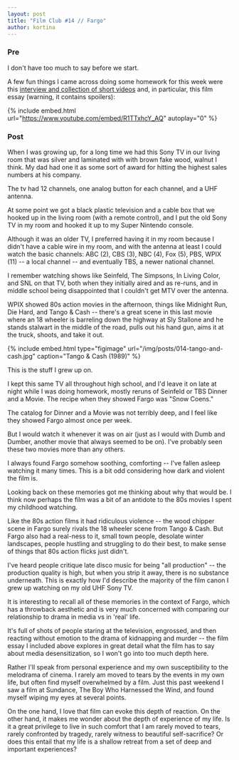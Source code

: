 ```yaml
---
layout: post
title: "Film Club #14 // Fargo"
author: kortina
---
```


### Pre

I don't have too much to say before we start.

A few fun things I came across doing some homework for this week were this [interview and collection of short videos](https://cinephiliabeyond.org/fargo-unforgettable-dark-comedy-set-coen-brothers-recognizable-voice-american-cinema/) and, in particular, this film essay (warning, it contains spoilers):

{% include embed.html url="https://www.youtube.com/embed/R1TTxhcY_AQ" autoplay="0" %}

### Post

When I was growing up, for a long time we had this Sony TV in our living room that was silver and laminated with with brown fake wood, walnut I think. My dad had one it as some sort of award for hitting the highest sales numbers at his company.

The tv had 12 channels, one analog button for each channel, and a UHF antenna.

At some point we got a black plastic television and a cable box that we hooked up in the living room (with a remote control), and I put the old Sony TV in my room and hooked it up to my Super Nintendo console.

Although it was an older TV, I preferred having it in my room because I didn't have a cable wire in my room, and with the antenna at least I could watch the basic channels: ABC (2), CBS (3), NBC (4), Fox (5), PBS, WPIX (11) -- a local channel -- and eventually TBS, a newer national channel.

I remember watching shows like Seinfeld, The Simpsons, In Living Color, and SNL on that TV, both when they initially aired and as re-runs, and in middle school being disappointed that I couldn't get MTV over the antenna.

WPIX showed 80s action movies in the afternoon, things like Midnight Run, Die Hard, and Tango & Cash -- there's a great scene in this last movie where an 18 wheeler is barreling down the highway at Sly Stallone and he stands stalwart in the middle of the road, pulls out his hand gun, aims it at the truck, shoots, and take it out. 

{% include embed.html type="figimage" url="/img/posts/014-tango-and-cash.jpg" caption="Tango & Cash (1989)" %}

This is the stuff I grew up on.

I kept this same TV all throughout high school, and I'd leave it on late at night while I was doing homework, mostly reruns of Seinfeld or TBS Dinner and a Movie. The recipe when they showed Fargo was "Snow Coens."

The catalog for Dinner and a Movie was not terribly deep, and I feel like they showed Fargo almost once per week.

But I would watch it whenever it was on air (just as I would with Dumb and Dumber, another movie that always seemed to be on). I've probably seen these two movies more than any others.

I always found Fargo somehow soothing, comforting -- I've fallen asleep watching it many times. This is a bit odd considering how dark and violent the film is.

Looking back on these memories got me thinking about why that would be. I think now perhaps the film was a bit of an antidote to the 80s movies I spent my childhood watching.

Like the 80s action films it had ridiculous violence -- the wood chipper scene in Fargo surely rivals the 18 wheeler scene from Tango & Cash. But Fargo also had a real-ness to it, small town people, desolate winter landscapes, people hustling and struggling to do their best, to make sense of things that 80s action flicks just didn't.

I've heard people critique late disco music for being "all production" -- the production quality is high, but when you strip it away, there is no substance underneath. This is exactly how I'd describe the majority of the film canon I grew up watching on my old UHF Sony TV.

It is interesting to recall all of these memories in the context of Fargo, which has a throwback aesthetic and is very much concerned with comparing our relationship to drama in media vs in 'real' life.

It's full of shots of people staring at the television, engrossed, and then reacting without emotion to the drama of kidnapping and murder -- the film essay I included above explores in great detail what the film has to say about media desensitization, so I won't go into too much depth here.

Rather I'll speak from personal experience and my own susceptibility to the melodrama of cinema. I rarely am moved to tears by the events in my own life, but often find myself overwhelmed by a film. Just this past weekend I saw a film at Sundance, The Boy Who Harnessed the Wind, and found myself wiping my eyes at several points.

On the one hand, I love that film can evoke this depth of reaction. On the other hand, it makes me wonder about the depth of experience of my life. Is it a great privilege to live in such comfort that I am rarely moved to tears, rarely confronted by tragedy, rarely witness to beautiful self-sacrifice? Or does this entail that my life is a shallow retreat from a set of deep and important experiences?
